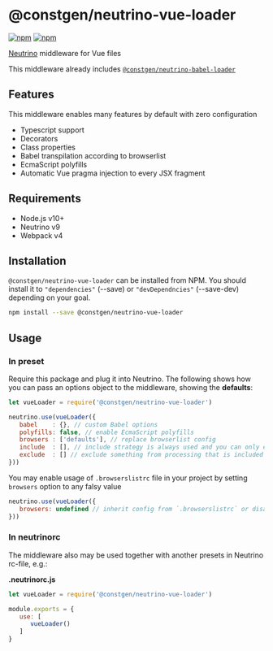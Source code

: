 # @constgen/neutrino-vue-loader

[![npm](https://img.shields.io/npm/v/@constgen/neutrino-vue-loader.svg)](https://www.npmjs.com/package/@constgen/neutrino-vue-loader)
[![npm](https://img.shields.io/npm/dt/@constgen/neutrino-vue-loader.svg)](https://www.npmjs.com/package/@constgen/neutrino-vue-loader)

[Neutrino](https://neutrino.js.org) middleware for Vue files

This middleware already includes [`@constgen/neutrino-babel-loader`](https://github.com/constgen/constgen-neutrino/packages/babel-loader)

## Features

This middleware enables many features by default with zero configuration

- Typescript support
- Decorators
- Class properties
- Babel transpilation according to browserlist
- EcmaScript polyfills
- Automatic Vue pragma injection to every JSX fragment

## Requirements

- Node.js v10+
- Neutrino v9
- Webpack v4

## Installation

`@constgen/neutrino-vue-loader` can be installed from NPM. You should install it to `"dependencies"` (--save) or `"devDependncies"` (--save-dev) depending on your goal.

```bash
npm install --save @constgen/neutrino-vue-loader
```

## Usage

### In preset

Require this package and plug it into Neutrino. The following shows how you can pass an options object to the middleware, showing the **defaults**:

```js
let vueLoader = require('@constgen/neutrino-vue-loader')

neutrino.use(vueLoader({
   babel    : {}, // custom Babel options
   polyfills: false, // enable EcmaScript polyfills
   browsers : ['defaults'], // replace browserlist config
   include  : [], // include strategy is always used and you can only extend what is included besides `neutrino.options.source` and `neutrino.options.tests`
   exclude  : [] // exclude something from processing that is included
}))
```

You may enable usage of `.browserslistrc` file in your project by setting `browsers` option to any falsy value

```js
neutrino.use(vueLoader({
   browsers: undefined // inherit config from `.browserslistrc` or disable if absent
}))
```

### In **neutrinorc**

The middleware also may be used together with another presets in Neutrino rc-file, e.g.:

**.neutrinorc.js**

```js
let vueLoader = require('@constgen/neutrino-vue-loader')

module.exports = {
   use: [
      vueLoader()
   ]
}
```